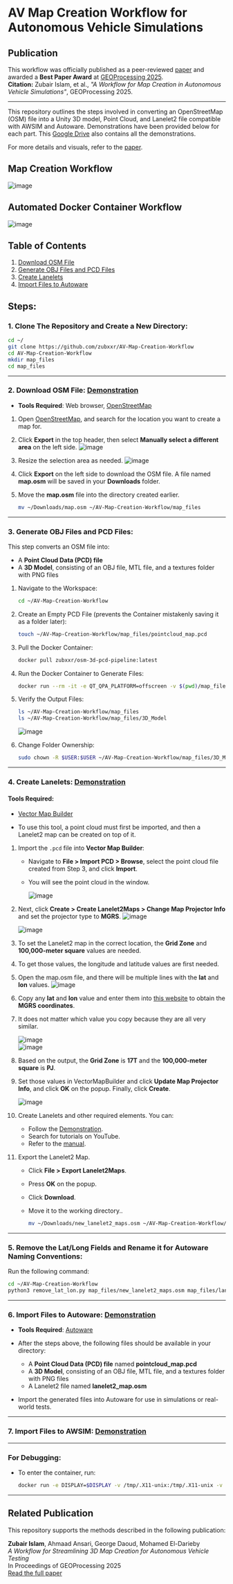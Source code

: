 # AV Map Creation Workflow for Autonomous Vehicle Simulations

## Publication

This workflow was officially published as a peer-reviewed [paper](https://www.thinkmind.org/library/GEOProcessing/GEOProcessing_2025/geoprocessing_2025_2_40_30041.html) and awarded a **Best Paper Award** at [GEOProcessing 2025](https://www.iaria.org/conferences2025/AwardsGEOProcessing25.html).  
**Citation:** Zubair Islam, et al., *"A Workflow for Map Creation in Autonomous Vehicle Simulations"*, GEOProcessing 2025.

---

This repository outlines the steps involved in converting an OpenStreetMap (OSM) file into a Unity 3D model, Point Cloud, and Lanelet2 file compatible with AWSIM and Autoware. Demonstrations have been provided below for each part. This [Google Drive](https://drive.google.com/drive/folders/1Mtkr13VCS5KdGLns7JRVTOxwJmy0Xnit?usp=drive_link) also contains all the demonstrations.

For more details and visuals, refer to the [paper](https://www.thinkmind.org/library/GEOProcessing/GEOProcessing_2025/geoprocessing_2025_2_40_30041.html).

## Map Creation Workflow
![image](https://github.com/user-attachments/assets/975b8182-9a63-4b15-b198-fe80a1c99708)

## Automated Docker Container Workflow
![image](https://github.com/user-attachments/assets/eff78a19-81f3-4990-9137-efca93cb049d)


## Table of Contents
1. [Download OSM File](#download-osm-file)
2. [Generate OBJ Files and PCD Files](#generate-obj-files-and-pcd-files)
3. [Create Lanelets](#create-lanelets)
4. [Import Files to Autoware](#import-files-to-autoware)

## Steps:

### 1. **Clone The Repository and Create a New Directory**:
```bash
cd ~/
git clone https://github.com/zubxxr/AV-Map-Creation-Workflow
cd AV-Map-Creation-Workflow
mkdir map_files
cd map_files
```

---

### 2. **Download OSM File**: [Demonstration](https://drive.google.com/file/d/1siUoWQ66YDEZnNxpCEGZUtRvuZyRF7Ho/view?usp=drive_link)
    
   - **Tools Required**: Web browser, [OpenStreetMap](https://www.openstreetmap.org/)
   1. Open [OpenStreetMap](https://www.openstreetmap.org/), and search for the location you want to create a map for.
   
   2. Click **Export** in the top header, then select **Manually select a different area** on the left side.
   ![image](https://github.com/user-attachments/assets/f2cce522-7d22-4e11-b32c-a490805a4d1a)
    
   3. Resize the selection area as needed.
   ![image](https://github.com/user-attachments/assets/a0fe3473-11da-4b74-9fa5-31b8ce43e652)

   4. Click **Export** on the left side to download the OSM file. A file named **map.osm** will be saved in your **Downloads** folder.
   5. Move the **map.osm** file into the directory created earlier.
         ```bash
         mv ~/Downloads/map.osm ~/AV-Map-Creation-Workflow/map_files
         ```

---

### 3. **Generate OBJ Files and PCD Files**:

This step converts an OSM file into:  
- A **Point Cloud Data (PCD) file**  
- A **3D Model**, consisting of an OBJ file, MTL file, and a textures folder with PNG files  

1. Navigate to the Workspace:  
    ```bash
    cd ~/AV-Map-Creation-Workflow
    ```

2. Create an Empty PCD File (prevents the Container mistakenly saving it as a folder later):
    ```bash
    touch ~/AV-Map-Creation-Workflow/map_files/pointcloud_map.pcd
    ```
3. Pull the Docker Container:
   ```bash
   docker pull zubxxr/osm-3d-pcd-pipeline:latest
   ```

4. Run the Docker Container to Generate Files:
    ```bash
    docker run --rm -it -e QT_QPA_PLATFORM=offscreen -v $(pwd)/map_files/map.osm:/app/map.osm -v $(pwd)/map_files/3D_Model:/app/3D_Model -v $(pwd)/map_files/pointcloud_map.pcd:/app/pointcloud_map.pcd zubxxr/osm-3d-pcd-pipeline /bin/bash
    ```
5. Verify the Output Files:
    ```bash
    ls ~/AV-Map-Creation-Workflow/map_files
    ls ~/AV-Map-Creation-Workflow/map_files/3D_Model
    ```
    ![image](https://github.com/user-attachments/assets/7c60231d-5045-49b1-abac-2b90151af23a)

6. Change Folder Ownership:
   ```bash
   sudo chown -R $USER:$USER ~/AV-Map-Creation-Workflow/map_files/3D_Model
   ```

---

### 4. **Create Lanelets**: [Demonstration](https://drive.google.com/file/d/1GsgT-V2fWnFuPw8rWdohsYPsOSAnr716/view?usp=drive_link)

#### **Tools Required**:  
- [Vector Map Builder](https://tools.tier4.jp/vector_map_builder_ll2/)

- To use this tool, a point cloud must first be imported, and then a Lanelet2 map can be created on top of it.  

1. Import the `.pcd` file into **Vector Map Builder**:  
    - Navigate to **File > Import PCD > Browse**, select the point cloud file created from Step 3, and click **Import**.  
    - You will see the point cloud in the window.  

      ![image](https://github.com/user-attachments/assets/3cf18bc9-0763-4ae2-8310-2b37a0e09c35)


2. Next, click **Create > Create Lanelet2Maps > Change Map Projector Info** and set the projector type to **MGRS**.
      ![image](https://github.com/user-attachments/assets/729e6e9a-9230-4633-8315-48a485ce6f42)


      ![image](https://github.com/user-attachments/assets/3117a53d-9659-477b-b605-fef19873988c)  

3. To set the Lanelet2 map in the correct location, the **Grid Zone** and **100,000-meter square** values are needed.
4. To get those values, the longitude and latitude values are first needed. 
5. Open the map.osm file, and there will be multiple lines with the **lat** and **lon** values.
      ![image](https://github.com/user-attachments/assets/3bfd614d-9a49-4a18-8315-46cc567f6ba6)


6. Copy any **lat** and **lon** value and enter them into [this website](https://legallandconverter.com/p50.html) to obtain the **MGRS coordinates**.
7. It does not matter which value you copy because they are all very similar.

      ![image](https://github.com/user-attachments/assets/1b0d9bfb-8625-4a34-be4d-1095b2fdad51)  
      ![image](https://github.com/user-attachments/assets/af45ab5c-ff87-42d4-ab17-ce8668410440)  

8. Based on the output, the **Grid Zone** is **17T** and the **100,000-meter square** is **PJ**. 
9. Set those values in VectorMapBuilder and click **Update Map Projector Info**, and click **OK** on the popup. Finally, click **Create**.

     ![image](https://github.com/user-attachments/assets/d78f7a3c-3d72-494e-8f95-dbeb9dc565a0)  

10. Create Lanelets and other required elements. You can:  
    - Follow the [Demonstration](https://drive.google.com/file/d/1GsgT-V2fWnFuPw8rWdohsYPsOSAnr716/view?usp=drive_link).  
    - Search for tutorials on YouTube.  
    - Refer to the [manual](https://docs.web.auto/en/user-manuals/vector-map-builder/how-to-use).
 
11. Export the Lanelet2 Map.
    - Click **File > Export Lanelet2Maps**.
    - Press **OK** on the popup.
    - Click **Download**.

    - Move it to the working directory..
      ```bash
      mv ~/Downloads/new_lanelet2_maps.osm ~/AV-Map-Creation-Workflow/map_files/
      ```
---

### 5. **Remove the Lat/Long Fields and Rename it for Autoware Naming Conventions**:

Run the following command:

```bash
cd ~/AV-Map-Creation-Workflow
python3 remove_lat_lon.py map_files/new_lanelet2_maps.osm map_files/lanelet2_map.osm
```
---

### 6. **Import Files to Autoware**: [Demonstration](https://drive.google.com/file/d/1JRt64q4x_NL__mK30LJ7Vgzp1ZBU6C9e/view?usp=drive_link)

   - **Tools Required**: [Autoware](https://www.autoware.org/)
   - After the steps above, the following files should be available in your directory:
       - A **Point Cloud Data (PCD) file** named **pointcloud_map.pcd**  
       - A **3D Model**, consisting of an OBJ file, MTL file, and a textures folder with PNG files
       - A Lanelet2 file named **lanelet2_map.osm**
  
   - Import the generated files into Autoware for use in simulations or real-world tests.

---

### 7. **Import Files to AWSIM**: [Demonstration]()

---

### For Debugging:
- To enter the container, run:
  ```bash
  docker run -e DISPLAY=$DISPLAY -v /tmp/.X11-unix:/tmp/.X11-unix -v $(pwd)/map_files/map.osm:/app/map.osm --entrypoint bash -it osm-3d-pcd-pipeline
  ```

---

## Related Publication

This repository supports the methods described in the following publication:

**Zubair Islam**, Ahmaad Ansari, George Daoud, Mohamed El-Darieby  
*A Workflow for Streamlining 3D Map Creation for Autonomous Vehicle Testing*  
In Proceedings of GEOProcessing 2025  
[Read the full paper](https://www.thinkmind.org/library/GEOProcessing/GEOProcessing_2025/geoprocessing_2025_2_40_30041.html)
